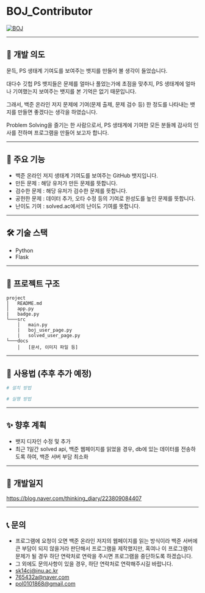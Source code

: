 # BOJ_Contributor

[![BOJ](http://open.vulcan.site:2301/user/sk14cj)](https://www.acmicpc.net/user/sk14cj)

---

## 📌 개발 의도

문득, PS 생태계 기여도를 보여주는 뱃지를 만들어 볼 생각이 들었습니다.

​대다수 깃헙 PS 뱃지들은 문제를 얼마나 풀었는가에 초점을 맞추지, PS 생태계에 얼마나 기여했는지 보여주는 뱃지를 본 기억은 없기 때문입니다.

그래서, 백준 온라인 저지 문제에 기여(문제 출제, 문제 검수 등) 한 정도를 나타내는 뱃지를 만들면 좋겠다는 생각을 하였습니다.

​Problem Solving을 즐기는 한 사람으로서, PS 생태계에 기여한 모든 분들께 감사의 인사를 전하며 프로그램을 만들어 보고자 합니다.

---

## 🚀 주요 기능

- 백준 온라인 저지 생태계 기여도를 보여주는 GitHub 뱃지입니다.
- 만든 문제 : 해당 유저가 만든 문제를 뜻합니다.
- 검수한 문제 : 해당 유저가 검수한 문제를 뜻합니다.
- 공헌한 문제 : 데이터 추가, 오타 수정 등의 기여로 완성도를 높인 문제를 뜻합니다.
- 난이도 기여 : solved.ac에서의 난이도 기여를 뜻합니다.

---

## 🛠️ 기술 스택

- Python
- Flask

---

## 📂 프로젝트 구조

```
project
│   README.md
│   app.py
|   badge.py
└───src
    │   main.py
    |   boj_user_page.py
    |   solved_user_page.py
└───docs
    │   [문서, 이미지 파일 등]
```

---

## 📖 사용법 (추후 추가 예정)

```bash
# 설치 방법

# 실행 방법
```

---

## ✨ 향후 계획

- 뱃지 디자인 수정 및 추가
- 최근 1일간 solved api, 백준 웹페이지를 읽었을 경우, db에 있는 데이터를 전송하도록 하여, 백준 서버 부담 최소화

---

## 📄 개발일지

https://blog.naver.com/thinking_diary/223809084407

---

## 📞 문의

- 프로그램에 요청이 오면 백준 온라인 저지의 웹페이지를 읽는 방식이라 백준 서버에 큰 부담이 되지 않을거라 판단해서 프로그램을 제작했지만, 혹여나 이 프로그램이 문제가 될 경우 하단 연락처로 연락을 주시면 프로그램을 중단하도록 하겠습니다.
- 그 외에도 문의사항이 있을 경우, 하단 연락처로 연락해주시길 바랍니다.
- sk14cj@inu.ac.kr
- 765432a@naver.com
- pol0101868@gmail.com
